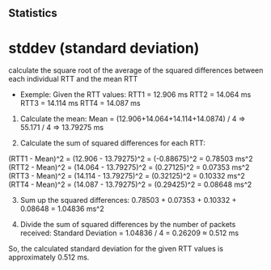 ## Statistics

# stddev (standard deviation)
calculate  the square root of the average of the squared differences between each individual RTT and the mean RTT

- Exemple:
Given the RTT values:
RTT1 = 12.906 ms
RTT2 = 14.064 ms
RTT3 = 14.114 ms
RTT4 = 14.087 ms

1. Calculate the mean:
Mean = (12.906+14.064+14.114+14.0874) / 4 => 55.171 / 4 => 13.79275 ms

2. Calculate the sum of squared differences for each RTT:

(RTT1 - Mean)^2 = (12.906 - 13.79275)^2 = (-0.88675)^2 = 0.78503 ms^2
(RTT2 - Mean)^2 = (14.064 - 13.79275)^2 = (0.27125)^2 = 0.07353 ms^2
(RTT3 - Mean)^2 = (14.114 - 13.79275)^2 = (0.32125)^2 = 0.10332 ms^2
(RTT4 - Mean)^2 = (14.087 - 13.79275)^2 = (0.29425)^2 = 0.08648 ms^2

3. Sum up the squared differences:
0.78503 + 0.07353 + 0.10332 + 0.08648 = 1.04836 ms^2

4. Divide the sum of squared differences by the number of packets received:
Standard Deviation = 1.04836 / 4 = 0.26209 ≈ 0.512 ms

So, the calculated standard deviation for the given RTT values is approximately 0.512 ms.

